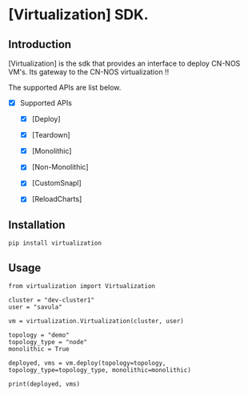 # [Virtualization] SDK.

## Introduction

[Virtualization] is the sdk that provides an interface to deploy CN-NOS VM's. 
Its gateway to the CN-NOS virtualization !!

The supported APIs are list below.

- [x] Supported APIs
  - [x] [Deploy]
  - [x] [Teardown]
  - [x] [Monolithic]
  - [x] [Non-Monolithic]
  - [x] [CustomSnapl]
  - [x] [ReloadCharts]


## Installation

```
pip install virtualization
```

## Usage

```
from virtualization import Virtualization

cluster = "dev-cluster1"
user = "savula"

vm = virtualization.Virtualization(cluster, user)

topology = "demo"
topology_type = "node"
monolithic = True

deployed, vms = vm.deploy(topology=topology, topology_type=topology_type, monolithic=monolithic)

print(deployed, vms)
```



